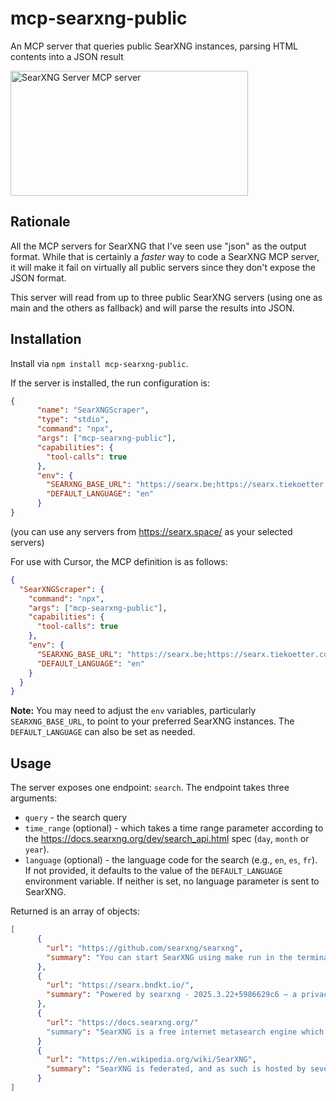 # mcp-searxng-public
An MCP server that queries public SearXNG instances, parsing HTML contents into a JSON result

<a href="https://glama.ai/mcp/servers/@pwilkin/mcp-searxng-public">
  <img width="380" height="200" src="https://glama.ai/mcp/servers/@pwilkin/mcp-searxng-public/badge" alt="SearXNG Server MCP server" />
</a>

## Rationale

All the MCP servers for SearXNG that I've seen use "json" as the output format. While that is certainly a *faster* way to code a SearXNG MCP server, it will make it fail on virtually all public servers since they don't expose the JSON format.

This server will read from up to three public SearXNG servers (using one as main and the others as fallback) and will parse the results into JSON.

## Installation

Install via `npm install mcp-searxng-public`.

If the server is installed, the run configuration is:
```json
{
      "name": "SearXNGScraper",
      "type": "stdio",
      "command": "npx",
      "args": ["mcp-searxng-public"],
      "capabilities": {
        "tool-calls": true
      },
      "env": {
        "SEARXNG_BASE_URL": "https://searx.be;https://searx.tiekoetter.com;https://opnxng.com;https://searxng.world;https://searx.oloke.xyz;https://seek.fyi",
        "DEFAULT_LANGUAGE": "en"
      }
}
```

(you can use any servers from https://searx.space/ as your selected servers)

For use with Cursor, the MCP definition is as follows:
```json
{
  "SearXNGScraper": {
    "command": "npx",
    "args": ["mcp-searxng-public"],
    "capabilities": {
      "tool-calls": true
    },
    "env": {
      "SEARXNG_BASE_URL": "https://searx.be;https://searx.tiekoetter.com;https://opnxng.com",
      "DEFAULT_LANGUAGE": "en"
    }
  }
}
```
**Note:** You may need to adjust the `env` variables, particularly `SEARXNG_BASE_URL`, to point to your preferred SearXNG instances. The `DEFAULT_LANGUAGE` can also be set as needed.

## Usage

The server exposes one endpoint: `search`. The endpoint takes three arguments:
* `query` - the search query
* `time_range` (optional) - which takes a time range parameter according to the https://docs.searxng.org/dev/search_api.html spec (`day`, `month` or `year`).
* `language` (optional) - the language code for the search (e.g., `en`, `es`, `fr`). If not provided, it defaults to the value of the `DEFAULT_LANGUAGE` environment variable. If neither is set, no language parameter is sent to SearXNG.

Returned is an array of objects:
```json
[
      {
        "url": "https://github.com/searxng/searxng",
        "summary": "You can start SearXNG using make run in the terminal or by pressing Ctrl+Shift+B"
      },
      {
        "url": "https://searx.bndkt.io/",
        "summary": "Powered by searxng - 2025.3.22+5986629c6 — a privacy-respecting, open metasearch engine Source code | Issue tracker | Engine stats | Public instances | Contact instance maintainer"
      },
      {
        "url": "https://docs.searxng.org/"
        "summary": "SearXNG is a free internet metasearch engine which aggregates results from up to 243 search services. Users are neither tracked nor profiled. Additionally, SearXNG can be used over Tor …"
      }
      {
        "url": "https://en.wikipedia.org/wiki/SearXNG",
        "summary": "SearXNG is federated, and as such is hosted by several instances, public and private. Private instances are hosted on a local network, or run on the user&#x27;s desktop computer itself, and are …"
      }
]
```
